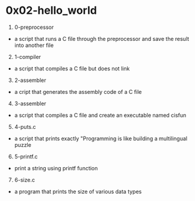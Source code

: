 # 0x02-hello_world

1. 0-preprocessor
- a script that runs a C file through the preprocessor and save the result into another file

2. 1-compiler
- a script that compiles a C file but does not link

3. 2-assembler
- a cript that generates the assembly code of a C file

4. 3-assembler
- a script that compiles a C file and create an executable named cisfun

5. 4-puts.c
- a script that prints exactly "Programming is like building a multilingual puzzle

6. 5-printf.c
- print a string using printf function

7. 6-size.c
- a program that prints the size of various data types
